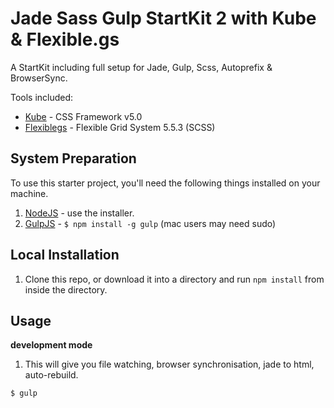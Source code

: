 Jade Sass Gulp StartKit 2 with Kube & Flexible.gs
=============================

A StartKit including full setup for Jade, Gulp, Scss, Autoprefix & BrowserSync.

Tools included:

* [Kube](https://imperavi.com/kube/) - CSS Framework v5.0
* [Flexiblegs](http://flexible.gs/install/scss) - Flexible Grid System 5.5.3 (SCSS)

## System Preparation

To use this starter project, you'll need the following things installed on your machine.

1. [NodeJS](http://nodejs.org) - use the installer.
2. [GulpJS](https://github.com/gulpjs/gulp) - `$ npm install -g gulp` (mac users may need sudo)

## Local Installation

1. Clone this repo, or download it into a directory and run `npm install` from inside the directory.

## Usage

**development mode**

1. This will give you file watching, browser synchronisation, jade to html, auto-rebuild.

```shell
$ gulp
```
